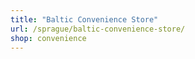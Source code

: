 ```yaml
---
title: "Baltic Convenience Store"
url: /sprague/baltic-convenience-store/
shop: convenience
---
```

